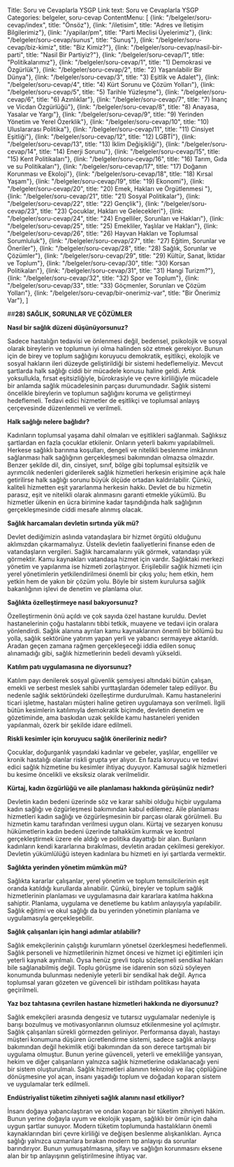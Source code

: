 Title: Soru ve Cevaplarla YSGP
Link text: Soru ve Cevaplarla YSGP
Categories: belgeler, soru-cevap
ContentMenu: [
  {link: "/belgeler/soru-cevap/index", title: "Önsöz"},
  {link: "/iletisim", title: "Adres ve İletişim Bilgilerimiz"},
  {link: "/yapilar/pm", title: "Parti Meclisi Üyelerimiz"},
  {link: "/belgeler/soru-cevap/sunus", title: "Sunuş"},
  {link: "/belgeler/soru-cevap/biz-kimiz", title: "Biz Kimiz?"},
  {link: "/belgeler/soru-cevap/nasil-bir-parti", title: "Nasil Bir Partiyiz?"},
  {link: "/belgeler/soru-cevap/1", title: "Politikalarımız"},
  {link: "/belgeler/soru-cevap/1", title: "1) Demokrasi ve Özgürlük"},
  {link: "/belgeler/soru-cevap/2", title: "2) Yaşanılabilir Bir Dünya"},
  {link: "/belgeler/soru-cevap/3", title: "3) Eşitlik ve Adalet"},
  {link: "/belgeler/soru-cevap/4", title: "4) Kürt Sorunu ve Çözüm Yolları"},
  {link: "/belgeler/soru-cevap/5", title: "5) Tarihle Yüzleşme"},
  {link: "/belgeler/soru-cevap/6", title: "6) Azınlıklar"},
  {link: "/belgeler/soru-cevap/7", title: "7) İnanç ve Vicdan Özgürlüğü"},
  {link: "/belgeler/soru-cevap/8", title: "8) Anayasa, Yasalar ve Yargı"},
  {link: "/belgeler/soru-cevap/9", title: "9) Yerinden Yönetim ve Yerel Özerklik"},
  {link: "/belgeler/soru-cevap/10", title: "10) Uluslararası Politika"},
  {link: "/belgeler/soru-cevap/11", title: "11) Cinsiyet Eşitliği"},
  {link: "/belgeler/soru-cevap/12", title: "12) LGBTİ"},
  {link: "/belgeler/soru-cevap/13", title: "13) İklim Değişikliği"},
  {link: "/belgeler/soru-cevap/14", title: "14) Enerji Sorunu"},
  {link: "/belgeler/soru-cevap/15", title: "15) Kent Politikaları"},
  {link: "/belgeler/soru-cevap/16", title: "16) Tarım, Gıda ve su Politikaları"},
  {link: "/belgeler/soru-cevap/17", title: "17) Doğanın Korunması ve Ekoloji"},
  {link: "/belgeler/soru-cevap/18", title: "18) Kırsal Yaşam"},
  {link: "/belgeler/soru-cevap/19", title: "19) Ekonomi"},
  {link: "/belgeler/soru-cevap/20", title: "20) Emek, Hakları ve Örgütlenmesi
"},
  {link: "/belgeler/soru-cevap/21", title: "21) Sosyal Politikalar"},
  {link: "/belgeler/soru-cevap/22", title: "22) Gençlik"},
  {link: "/belgeler/soru-cevap/23", title: "23) Çocuklar, Hakları ve Gelecekleri"},
  {link: "/belgeler/soru-cevap/24", title: "24) Engelliler, Sorunları ve Hakları"},
  {link: "/belgeler/soru-cevap/25", title: "25) Emekliler, Yaşlılar ve Hakları"},
  {link: "/belgeler/soru-cevap/26", title: "26) Hayvan Hakları ve Toplumsal Sorumluluk"},
  {link: "/belgeler/soru-cevap/27", title: "27) Eğitim, Sorunlar ve Öneriler"},
  {link: "/belgeler/soru-cevap/28", title: "28) Sağlık, Sorunlar ve Çözümler"},
  {link: "/belgeler/soru-cevap/29", title: "29) Kültür, Sanat, İktidar ve Toplum"},
  {link: "/belgeler/soru-cevap/30", title: "30) Korsan Politikaları"},
  {link: "/belgeler/soru-cevap/31", title: "31) Hangi Turizm?"},
  {link: "/belgeler/soru-cevap/32", title: "32) Spor ve Toplum"},
  {link: "/belgeler/soru-cevap/33", title: "33) Göçmenler, Sorunları ve Çözüm Yolları"},
  {link: "/belgeler/soru-cevap/bir-onerimiz-var", title: "Bir Önerimiz Var"},
  ]



##**28) SAĞLIK, SORUNLAR VE ÇÖZÜMLER**

**Nasıl bir sağlık düzeni düşünüyorsunuz?**

Sadece hastalığın tedavisi ve önlenmesi değil, bedensel, psikolojik ve sosyal olarak bireylerin ve toplumun iyi olma halinden söz etmek gerekiyor. Bunun için de birey ve toplum sağlığını koruyucu demokratik, eşitlikçi, ekolojik ve sosyal hakların ileri düzeyde geliştirildiği bir sistemi hedeflemeliyiz. Mevcut şartlarda halk sağlığı ciddi bir mücadele konusu haline geldi. Artık yoksullukla, fırsat eşitsizliğiyle, bürokrasiyle ve çevre kirliliğiyle mücadele bir anlamda sağlık mücadelesinin parçası durumundadır. Sağlık sistemi öncelikle bireylerin ve toplumun sağlığını koruma ve geliştirmeyi hedeflemeli. Tedavi edici hizmetler de eşitlikçi ve toplumsal anlayış çerçevesinde düzenlenmeli ve verilmeli.

**Halk sağlığı nelere bağlıdır?**
 
Kadınların toplumsal yaşama dahil olmaları ve eşitlikleri sağlanmalı. Sağlıksız şartlardan en fazla çocuklar etkilenir. Onların yeterli bakımı yapılabilmeli. Herkese sağlıklı barınma koşulları, dengeli ve nitelikli beslenme imkânının sağlanması halk sağlığının gerçekleşmesi bakımından olmazsa olmazdır. Benzer şekilde dil, din, cinsiyet, sınıf, bölge gibi toplumsal eşitsizlik ve ayrımcılık nedenleri giderilerek sağlık hizmetleri herkesin erişimine açık hale getirilirse halk sağlığı sorunu büyük ölçüde ortadan kaldırılabilir. Çünkü, kaliteli hizmetten eşit yararlanma herkesin hakkı. Devlet de bu hizmetin parasız, eşit ve nitelikli olarak alınmasını garanti etmekle yükümlü. Bu hizmetler ülkenin en ücra birimine kadar taşındığında halk sağlığının gerçekleşmesinde ciddi mesafe alınmış olacak.

**Sağlık harcamaları devletin sırtında yük mü?**

Devlet dediğimizin aslında vatandaşlara bir hizmet örgütü olduğunu aklımızdan çıkarmamalıyız. Üstelik devletin faaliyetlerini finanse eden de vatandaşların vergileri. Sağlık harcamalarını yük görmek, vatandaşı yük görmektir. Kamu kaynakları vatandaşa hizmet için vardır. Sağlıktaki merkezi yönetim ve yapılanma ise hizmeti zorlaştırıyor. Erişilebilir sağlık hizmeti için yerel yönetimlerin yetkilendirilmesi önemli bir çıkış yolu; hem etkin, hem yetkin hem de yakın bir çözüm yolu. Böyle bir sistem kurulursa sağlık bakanlığının işlevi de denetim ve planlama olur. 

**Sağlıkta özelleştirmeye nasıl bakıyorsunuz?**

Özelleştirmenin önü açıldı ve çok sayıda özel hastane kuruldu. Devlet hastanelerinin çoğu hastalarını tıbbi tetkik, muayene ve tedavi için oralara yönlendirdi. Sağlık alanına ayrılan kamu kaynaklarının önemli bir bölümü bu yolla, sağlık sektörüne yatırım yapan yerli ve yabancı sermayeye aktarıldı. Aradan geçen zamana rağmen gerçekleşeceği iddia edilen sonuç alınamadığı gibi, sağlık hizmetlerinin bedeli devamlı yükseldi. 

**Katılım patı uygulamasına ne diyorsunuz?**

Katılım payı denilerek sosyal güvenlik şemsiyesi altındaki bütün çalışan, emekli ve serbest meslek sahibi yurttaşlardan ödemeler talep ediliyor. Bu nedenle sağlık sektöründeki özelleştirme durdurulmalı. Kamu hastanelerini ticari işletme, hastaları müşteri haline getiren uygulamaya son verilmeli. İlgili bütün kesimlerin katılımıyla demokratik biçimde, devletin denetim ve gözetiminde, ama baskıdan uzak şekilde kamu hastaneleri yeniden yapılanmalı, özerk bir şekilde idare edilmeli.

**Riskli kesimler için koruyucu sağlık önerileriniz nedir?**

Çocuklar, doğurganlık yaşındaki kadınlar ve gebeler, yaşlılar, engelliler ve kronik hastalığı olanlar riskli grupta yer alıyor. En fazla koruyucu ve tedavi edici sağlık hizmetine bu kesimler ihtiyaç duyuyor. Kamusal sağlık hizmetleri bu kesime öncelikli ve eksiksiz olarak verilmelidir.

**Kürtaj, kadın özgürlüğü ve aile planlaması hakkında görüşünüz nedir?**

Devletin kadın bedeni üzerinde söz ve karar sahibi olduğu hiçbir uygulama kadın sağlığı ve özgürleşmesi bakımından kabul edilemez. Aile planlaması hizmetleri kadın sağlığı ve özgürleşmesinin bir parçası olarak görülmeli. Bu hizmetin kamu tarafından verilmesi uygun olanı. Kürtaj ve sezaryen konusu hükümetlerin kadın bedeni üzerinde tahakküm kurmak ve kontrol gerçekleştirmek üzere ele aldığı ve politika dayattığı bir alan. Bunların kadınların kendi kararlarına bırakılması, devletin aradan çekilmesi gerekiyor. Devletin yükümlülüğü isteyen kadınlara bu hizmeti en iyi şartlarda vermektir. 

**Sağlıkta yerinden yönetim mümkün mü?**

Sağlıkta kararlar çalışanlar, yerel yönetim ve toplum temsilcilerinin eşit oranda katıldığı kurullarda alınabilir. Çünkü, bireyler ve toplum sağlık hizmetlerinin planlaması ve uygulamasına dair kararlara katılma hakkına sahiptir. Planlama, uygulama ve denetleme bu katılım anlayışıyla yapılabilir. Sağlık eğitimi ve okul sağlığı da bu yerinden yönetimin planlama ve uygulamasıyla gerçekleşebilir.

**Sağlık çalışanları için hangi adımlar atılabilir?**

Sağlık emekçilerinin çalıştığı kurumların yönetsel özerkleşmesi hedeflenmeli. Sağlık personeli ve hizmetlilerinin hizmet öncesi ve hizmet içi eğitimleri için yeterli kaynak ayrılmalı. Oysa henüz grevli toplu sözleşmeli sendikal hakları bile sağlanabilmiş değil. Toplu görüşme ise idarenin son sözü söyleyen konumunda bulunması nedeniyle yeterli bir sendikal hak değil. Ayrıca toplumsal yararı gözeten ve güvenceli bir istihdam politikası hayata geçirilmeli.

**Yaz boz tahtasına çevrilen hastane hizmetleri hakkında ne diyorsunuz?**
 
Sağlık emekçileri arasında dengesiz ve tutarsız uygulamalar nedeniyle iş barışı bozulmuş ve motivasyonlarının olumsuz etkilenmesine yol açılmıştır. Sağlık çalışanları sürekli görmezden geliniyor. Performansa dayalı, hastayı müşteri konumuna düşüren ücretlendirme sistemi, sadece sağlık anlayışı bakımından değil hekimlik etiği bakımından da son derece tartışmalı bir uygulama olmuştur. Bunun yerine güvenceli, yeterli ve emekliliğe yansıyan, hekim ve diğer çalışanların yalnızca sağlık hizmetlerine odaklanacağı yeni bir sistem oluşturulmalı. Sağlık hizmetleri alanının teknoloji ve ilaç çöplüğüne dönüşmesine yol açan, insanı yaşadığı toplum ve doğadan koparan sistem ve uygulamalar terk edilmeli.

**Endüstriyalist tüketim zihniyeti sağlık alanını nasıl etkiliyor?**
 
İnsanı doğaya yabancılaştıran ve ondan koparan bir tüketim zihniyeti hâkim. Bunun yerine doğayla uyum ve ekolojik yaşam, sağlıklı bir ömür için daha uygun şartlar sunuyor. Modern tüketim toplumunda hastalıkların önemli kaynaklarından biri çevre kirliliği ve değişen beslenme alışkanlıkları. Ayrıca sağlığı yalnızca uzmanlara bırakan modern tıp anlayışı da sorunlar barındırıyor. Bunun yumuşatılmasına, şifayı ve sağlığın korunmasını eksene alan bir tıp anlayışının geliştirilmesine ihtiyaç var. 
